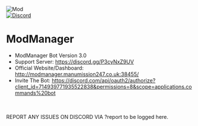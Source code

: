 ![Mod](https://user-images.githubusercontent.com/87551007/136203762-0a125500-6e44-46b7-a0d6-74e9eb185367.jpg)
<br>
[![Discord](https://img.shields.io/discord/787871047139328000?label=discord&color=7289DA&style=flat-square)](https://discord.gg/HguA6J58u9)
# ModManager
* ModManager Bot Version 3.0
* Support Server: https://discord.gg/P3cyNxZ9UV
* Official Website/Dashboard: http://modmanager.manumission247.co.uk:38455/
* Invite The Bot: https://discord.com/api/oauth2/authorize?client_id=714939771935522838&permissions=8&scope=applications.commands%20bot
<br>
<br>
REPORT ANY ISSUES ON DISCORD VIA ?report <problem> to be logged here.
